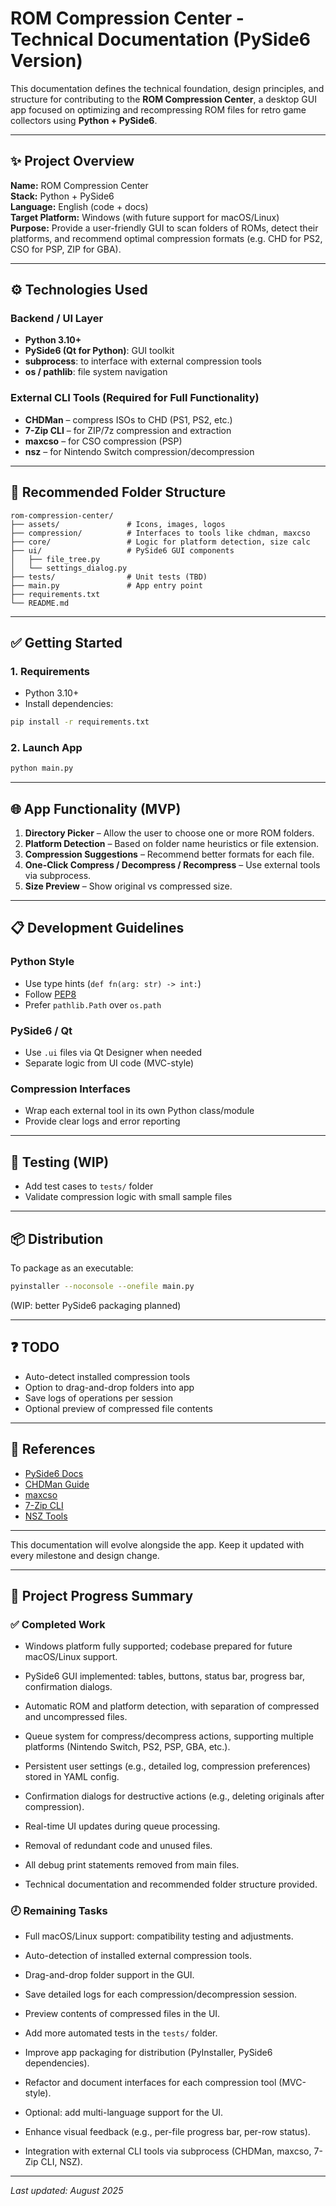 # ROM Compression Center - Technical Documentation (PySide6 Version)

This documentation defines the technical foundation, design principles, and structure for contributing to the **ROM Compression Center**, a desktop GUI app focused on optimizing and recompressing ROM files for retro game collectors using **Python + PySide6**.

---

## ✨ Project Overview

**Name:** ROM Compression Center  
**Stack:** Python + PySide6  
**Language:** English (code + docs)  
**Target Platform:** Windows (with future support for macOS/Linux)  
**Purpose:** Provide a user-friendly GUI to scan folders of ROMs, detect their platforms, and recommend optimal compression formats (e.g. CHD for PS2, CSO for PSP, ZIP for GBA).

---

## ⚙️ Technologies Used

### Backend / UI Layer

- **Python 3.10+**
- **PySide6 (Qt for Python)**: GUI toolkit
- **subprocess**: to interface with external compression tools
- **os / pathlib**: file system navigation

### External CLI Tools (Required for Full Functionality)

- **CHDMan** – compress ISOs to CHD (PS1, PS2, etc.)
- **7-Zip CLI** – for ZIP/7z compression and extraction
- **maxcso** – for CSO compression (PSP)
- **nsz** – for Nintendo Switch compression/decompression

---

## 📁 Recommended Folder Structure

```
rom-compression-center/
├── assets/               # Icons, images, logos
├── compression/          # Interfaces to tools like chdman, maxcso
├── core/                 # Logic for platform detection, size calc
├── ui/                   # PySide6 GUI components
│   ├── file_tree.py
│   └── settings_dialog.py
├── tests/                # Unit tests (TBD)
├── main.py               # App entry point
├── requirements.txt
└── README.md
```

---

## ✅ Getting Started

### 1. Requirements

- Python 3.10+
- Install dependencies:

```bash
pip install -r requirements.txt
```

### 2. Launch App

```bash
python main.py
```

---

## 🌐 App Functionality (MVP)

1. **Directory Picker** – Allow the user to choose one or more ROM folders.
2. **Platform Detection** – Based on folder name heuristics or file extension.
3. **Compression Suggestions** – Recommend better formats for each file.
4. **One-Click Compress / Decompress / Recompress** – Use external tools via subprocess.
5. **Size Preview** – Show original vs compressed size.

---

## 📋 Development Guidelines

### Python Style

- Use type hints (`def fn(arg: str) -> int:`)
- Follow [PEP8](https://peps.python.org/pep-0008/)
- Prefer `pathlib.Path` over `os.path`

### PySide6 / Qt

- Use `.ui` files via Qt Designer when needed
- Separate logic from UI code (MVC-style)

### Compression Interfaces

- Wrap each external tool in its own Python class/module
- Provide clear logs and error reporting

---

## 🧪 Testing (WIP)

- Add test cases to `tests/` folder
- Validate compression logic with small sample files

---

## 📦 Distribution

To package as an executable:

```bash
pyinstaller --noconsole --onefile main.py
```

(WIP: better PySide6 packaging planned)

---

## ❓ TODO

- Auto-detect installed compression tools
- Option to drag-and-drop folders into app
- Save logs of operations per session
- Optional preview of compressed file contents

---

## 🔗 References

- [PySide6 Docs](https://doc.qt.io/qtforpython/)
- [CHDMan Guide](https://wiki.recalbox.com/en/tutorials/games/chdman)
- [maxcso](https://github.com/unknownbrackets/maxcso)
- [7-Zip CLI](https://sevenzip.osdn.jp/chm/cmdline/)
- [NSZ Tools](https://github.com/nicoboss/nsz)

---

This documentation will evolve alongside the app. Keep it updated with every milestone and design change.

---

## 🚦 Project Progress Summary

### ✅ Completed Work

- Windows platform fully supported; codebase prepared for future macOS/Linux support.
- PySide6 GUI implemented: tables, buttons, status bar, progress bar, confirmation dialogs.
- Automatic ROM and platform detection, with separation of compressed and uncompressed files.
- Queue system for compress/decompress actions, supporting multiple platforms (Nintendo Switch, PS2, PSP, GBA, etc.).

- Persistent user settings (e.g., detailed log, compression preferences) stored in YAML config.
- Confirmation dialogs for destructive actions (e.g., deleting originals after compression).
- Real-time UI updates during queue processing.
- Removal of redundant code and unused files.
- All debug print statements removed from main files.
- Technical documentation and recommended folder structure provided.

### 🕗 Remaining Tasks

- Full macOS/Linux support: compatibility testing and adjustments.
- Auto-detection of installed external compression tools.
- Drag-and-drop folder support in the GUI.
- Save detailed logs for each compression/decompression session.
- Preview contents of compressed files in the UI.
- Add more automated tests in the `tests/` folder.
- Improve app packaging for distribution (PyInstaller, PySide6 dependencies).
- Refactor and document interfaces for each compression tool (MVC-style).
- Optional: add multi-language support for the UI.
- Enhance visual feedback (e.g., per-file progress bar, per-row status).

- Integration with external CLI tools via subprocess (CHDMan, maxcso, 7-Zip CLI, NSZ).

---

_Last updated: August 2025_
